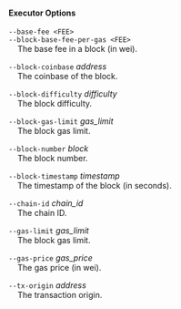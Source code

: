 #### Executor Options

`--base-fee <FEE>`  
`--block-base-fee-per-gas <FEE>`  
&nbsp;&nbsp;&nbsp;&nbsp;The base fee in a block (in wei).

`--block-coinbase` *address*  
&nbsp;&nbsp;&nbsp;&nbsp;The coinbase of the block.

`--block-difficulty` *difficulty*  
&nbsp;&nbsp;&nbsp;&nbsp;The block difficulty.

`--block-gas-limit` *gas_limit*  
&nbsp;&nbsp;&nbsp;&nbsp;The block gas limit.

`--block-number` *block*  
&nbsp;&nbsp;&nbsp;&nbsp;The block number.

`--block-timestamp` *timestamp*  
&nbsp;&nbsp;&nbsp;&nbsp;The timestamp of the block (in seconds).

`--chain-id` *chain_id*  
&nbsp;&nbsp;&nbsp;&nbsp;The chain ID.

`--gas-limit` *gas_limit*  
&nbsp;&nbsp;&nbsp;&nbsp;The block gas limit.

`--gas-price` *gas_price*  
&nbsp;&nbsp;&nbsp;&nbsp;The gas price (in wei).

`--tx-origin` *address*  
&nbsp;&nbsp;&nbsp;&nbsp;The transaction origin.
